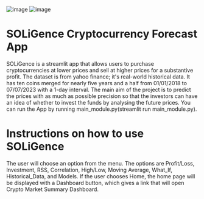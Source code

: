 ![image](https://github.com/khadidja2023M/crypto/assets/123754339/db696b4f-68b9-4ec7-b496-aaceecb93fa3)
![image](https://github.com/khadidja2023M/crypto/assets/123754339/df25a1e0-1843-4aa0-8441-85cf3edc67e1)
# SOLiGence Cryptocurrency Forecast App
SOLiGence is a streamlit app that allows users to purchase cryptocurrencies at lower prices and sell at higher prices for a substantive profit. 
The dataset is from yahoo finance; it's real-world historical data. It has ten coins merged for nearly five years and a half from 01/01/2018 to 07/07/2023 with a 1-day interval.
The main aim of the project is to predict the prices with as much as possible precision so that the investors can have an idea of whether to invest the funds by analysing the future prices.
You can run the App by running main_module.py(streamlit run main_module.py).
# Instructions on how to use SOLiGence
The user will choose an option from the menu.
The options are Profit/Loss, Investment, RSS, Correlation, High/Low, Moving Average, What_If, Historical_Data, and Models.
If the user chooses Home, the home page will be displayed with a Dashboard button, which gives a link that will open Crypto Market Summary Dashboard.
